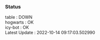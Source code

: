 ### Status


table : DOWN  
hogwarts : OK  
icy-bot : OK  
Latest Update : 2022-10-14 09:17:03.502990
